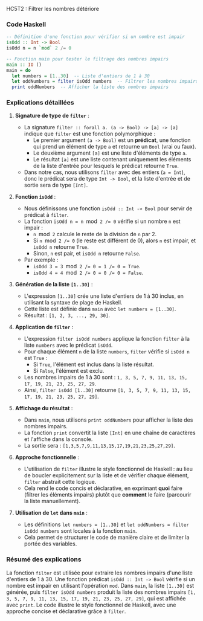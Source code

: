 HC5T2 : Filtrer les nombres détériore

### Code Haskell

```haskell
-- Définition d'une fonction pour vérifier si un nombre est impair
isOdd :: Int -> Bool
isOdd n = n `mod` 2 /= 0

-- Fonction main pour tester le filtrage des nombres impairs
main :: IO ()
main = do
  let numbers = [1..30]  -- Liste d'entiers de 1 à 30
  let oddNumbers = filter isOdd numbers  -- Filtrer les nombres impairs
  print oddNumbers  -- Afficher la liste des nombres impairs
```

### Explications détaillées

1. **Signature de type de `filter`** :
   - La signature `filter :: forall a. (a -> Bool) -> [a] -> [a]` indique que `filter` est une fonction polymorphique :
     - Le premier argument `(a -> Bool)` est un **prédicat**, une fonction qui prend un élément de type `a` et retourne un `Bool` (vrai ou faux).
     - Le deuxième argument `[a]` est une liste d'éléments de type `a`.
     - Le résultat `[a]` est une liste contenant uniquement les éléments de la liste d'entrée pour lesquels le prédicat retourne `True`.
   - Dans notre cas, nous utilisons `filter` avec des entiers (`a = Int`), donc le prédicat sera de type `Int -> Bool`, et la liste d'entrée et de sortie sera de type `[Int]`.

2. **Fonction `isOdd`** :
   - Nous définissons une fonction `isOdd :: Int -> Bool` pour servir de prédicat à `filter`.
   - La fonction `isOdd n = n `mod` 2 /= 0` vérifie si un nombre `n` est impair :
     - `n `mod` 2` calcule le reste de la division de `n` par 2.
     - Si `n `mod` 2 /= 0` (le reste est différent de 0), alors `n` est impair, et `isOdd n` retourne `True`.
     - Sinon, `n` est pair, et `isOdd n` retourne `False`.
   - Par exemple :
     - `isOdd 3 = 3 `mod` 2 /= 0 = 1 /= 0 = True`.
     - `isOdd 4 = 4 `mod` 2 /= 0 = 0 /= 0 = False`.

3. **Génération de la liste `[1..30]`** :
   - L'expression `[1..30]` crée une liste d'entiers de 1 à 30 inclus, en utilisant la syntaxe de plage de Haskell.
   - Cette liste est définie dans `main` avec `let numbers = [1..30]`.
   - Résultat : `[1, 2, 3, ..., 29, 30]`.

4. **Application de `filter`** :
   - L'expression `filter isOdd numbers` applique la fonction `filter` à la liste `numbers` avec le prédicat `isOdd`.
   - Pour chaque élément `n` de la liste `numbers`, `filter` vérifie si `isOdd n` est `True` :
     - Si `True`, l'élément est inclus dans la liste résultat.
     - Si `False`, l'élément est exclu.
   - Les nombres impairs de 1 à 30 sont : `1, 3, 5, 7, 9, 11, 13, 15, 17, 19, 21, 23, 25, 27, 29`.
   - Ainsi, `filter isOdd [1..30]` retourne `[1, 3, 5, 7, 9, 11, 13, 15, 17, 19, 21, 23, 25, 27, 29]`.

5. **Affichage du résultat** :
   - Dans `main`, nous utilisons `print oddNumbers` pour afficher la liste des nombres impairs.
   - La fonction `print` convertit la liste `[Int]` en une chaîne de caractères et l'affiche dans la console.
   - La sortie sera : `[1,3,5,7,9,11,13,15,17,19,21,23,25,27,29]`.

6. **Approche fonctionnelle** :
   - L'utilisation de `filter` illustre le style fonctionnel de Haskell : au lieu de boucler explicitement sur la liste et de vérifier chaque élément, `filter` abstrait cette logique.
   - Cela rend le code concis et déclarative, en exprimant **quoi** faire (filtrer les éléments impairs) plutôt que **comment** le faire (parcourir la liste manuellement).

7. **Utilisation de `let` dans `main`** :
   - Les définitions `let numbers = [1..30]` et `let oddNumbers = filter isOdd numbers` sont locales à la fonction `main`.
   - Cela permet de structurer le code de manière claire et de limiter la portée des variables.

### Résumé des explications

La fonction `filter` est utilisée pour extraire les nombres impairs d'une liste d'entiers de 1 à 30. Une fonction prédicat `isOdd :: Int -> Bool` vérifie si un nombre est impair en utilisant l'opération `mod`. Dans `main`, la liste `[1..30]` est générée, puis `filter isOdd numbers` produit la liste des nombres impairs `[1, 3, 5, 7, 9, 11, 13, 15, 17, 19, 21, 23, 25, 27, 29]`, qui est affichée avec `print`. Le code illustre le style fonctionnel de Haskell, avec une approche concise et déclarative grâce à `filter`.
